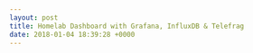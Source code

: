 ```yaml
---
layout: post
title: Homelab Dashboard with Grafana, InfluxDB & Telefrag
date: 2018-01-04 18:39:28 +0000
---
```

